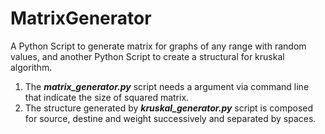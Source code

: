 # MatrixGenerator
A Python Script to generate matrix for graphs of any range with random values, and another Python Script to create a structural for kruskal algorithm.

1. The _**matrix_generator.py**_ script needs a argument via command line that indicate the size of squared matrix.
2. The structure generated by _**kruskal_generator.py**_ script is composed for source, destine and weight successively and separated by spaces.
